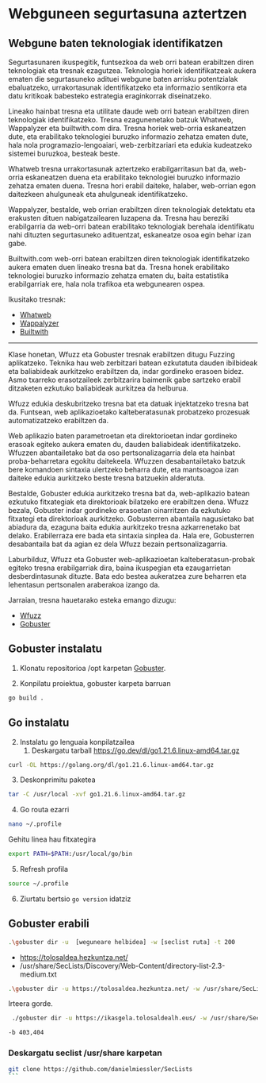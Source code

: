 # Webguneen segurtasuna aztertzen

## Webgune baten teknologiak identifikatzen

Segurtasunaren ikuspegitik, funtsezkoa da web orri batean erabiltzen diren teknologiak eta tresnak ezagutzea. Teknologia horiek identifikatzeak aukera ematen die segurtasuneko adituei webgune baten arrisku potentzialak ebaluatzeko, urrakortasunak identifikatzeko eta informazio sentikorra eta datu kritikoak babesteko estrategia eraginkorrak diseinatzeko.

Lineako hainbat tresna eta utilitate daude web orri batean erabiltzen diren teknologiak identifikatzeko. Tresna ezagunenetako batzuk Whatweb, Wappalyzer eta builtwith.com dira. Tresna horiek web-orria eskaneatzen dute, eta erabilitako teknologiei buruzko informazio zehatza ematen dute, hala nola programazio-lengoaiari, web-zerbitzariari eta edukia kudeatzeko sistemei buruzkoa, besteak beste.

Whatweb tresna urrakortasunak aztertzeko erabilgarritasun bat da, web-orria eskaneatzen duena eta erabilitako teknologiei buruzko informazio zehatza ematen duena. Tresna hori erabil daiteke, halaber, web-orrian egon daitezkeen ahulguneak eta ahulguneak identifikatzeko.

Wappalyzer, bestalde, web orrian erabiltzen diren teknologiak detektatu eta erakusten dituen nabigatzailearen luzapena da. Tresna hau bereziki erabilgarria da web-orri batean erabilitako teknologiak berehala identifikatu nahi dituzten segurtasuneko adituentzat, eskaneatze osoa egin behar izan gabe.

Builtwith.com web-orri batean erabiltzen diren teknologiak identifikatzeko aukera ematen duen lineako tresna bat da. Tresna honek erabilitako teknologiei buruzko informazio zehatza ematen du, baita estatistika erabilgarriak ere, hala nola trafikoa eta webgunearen ospea.

Ikusitako tresnak:

- [Whatweb](https://github.com/urbanadventurer/WhatWeb)
- [Wappalyzer](https://addons.mozilla.org/es/firefox/addon/wappalyzer/)
- [Builtwith](https://builtwith.com/)



---

Klase honetan, Wfuzz eta Gobuster tresnak erabiltzen ditugu Fuzzing aplikatzeko. Teknika hau web zerbitzari batean ezkutatuta dauden ibilbideak eta baliabideak aurkitzeko erabiltzen da, indar gordineko erasoen bidez. Asmo txarreko erasotzaileek zerbitzarira baimenik gabe sartzeko erabil ditzaketen ezkutuko baliabideak aurkitzea da helburua.

Wfuzz edukia deskubritzeko tresna bat eta datuak injektatzeko tresna bat da. Funtsean, web aplikazioetako kalteberatasunak probatzeko prozesuak automatizatzeko erabiltzen da.

Web aplikazio baten parametroetan eta direktorioetan indar gordineko erasoak egiteko aukera ematen du, dauden baliabideak identifikatzeko. Wfuzzen abantailetako bat da oso pertsonalizagarria dela eta hainbat proba-beharretara egokitu daitekeela. Wfuzzen desabantailetako batzuk bere komandoen sintaxia ulertzeko beharra dute, eta mantsoagoa izan daiteke edukia aurkitzeko beste tresna batzuekin alderatuta.

Bestalde, Gobuster edukia aurkitzeko tresna bat da, web-aplikazio batean ezkutuko fitxategiak eta direktorioak bilatzeko ere erabiltzen dena. Wfuzz bezala, Gobuster indar gordineko erasoetan oinarritzen da ezkutuko fitxategi eta direktorioak aurkitzeko. Gobusterren abantaila nagusietako bat abiadura da, ezaguna baita edukia aurkitzeko tresna azkarrenetako bat delako. Erabilerraza ere bada eta sintaxia sinplea da. Hala ere, Gobusterren desabantaila bat da agian ez dela Wfuzz bezain pertsonalizagarria.

Laburbilduz, Wfuzz eta Gobuster web-aplikazioetan kalteberatasun-probak egiteko tresna erabilgarriak dira, baina ikuspegian eta ezaugarrietan desberdintasunak dituzte. Bata edo bestea aukeratzea zure beharren eta lehentasun pertsonalen araberakoa izango da.

Jarraian, tresna hauetarako esteka emango dizugu:

- [Wfuzz](https://github.com/xmendez/wfuzz)
- [Gobuster](https://github.com/OJ/gobuster)


## Gobuster instalatu 

1. Klonatu repositorioa /opt karpetan [Gobuster](https://github.com/OJ/gobuster).

2. Konpilatu proiektua, gobuster karpeta barruan
```bash
go build .
```

Go instalatu 
---
2. Instalatu go lenguaia konpilatzailea
    1. Deskargatu tarball https://go.dev/dl/go1.21.6.linux-amd64.tar.gz


```bash
curl -OL https://golang.org/dl/go1.21.6.linux-amd64.tar.gz
```

3. Deskonprimitu paketea

```bash
tar -C /usr/local -xvf go1.21.6.linux-amd64.tar.gz
```

4. Go routa ezarri

```bash
nano ~/.profile
```

Gehitu linea hau fitxategira

```bash
export PATH=$PATH:/usr/local/go/bin
```

5. Refresh profila

```bash
source ~/.profile
```

6. Ziurtatu bertsio `go version` idatziz

## Gobuster erabili 

```bash
.\gobuster dir -u  [weguneare helbidea] -w [seclist ruta] -t 200
```
- https://tolosaldea.hezkuntza.net/
- /usr/share/SecLists/Discovery/Web-Content/directory-list-2.3-medium.txt

```bash
.\gobuster dir -u https://tolosaldea.hezkuntza.net/ -w /usr/share/SecLists/Discovery/Web-Content/directory-list-2.3-medium.txt -t 200

```

Irteera gorde.

```bash
 ./gobuster dir -u https://ikasgela.tolosaldealh.eus/ -w /usr/share/SecLists/Discovery/Web-Content/directory-list-2.3-medium.txt -t 200 -b 403,404 --no-error > /root/scan-output/analisisIkasgela.txt
```

```bash
-b 403,404
```

### Deskargatu seclist /usr/share karpetan

````bash
git clone https://github.com/danielmiessler/SecLists
```